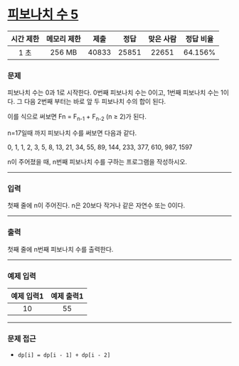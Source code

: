 # [피보나치 수 5](https://www.acmicpc.net/problem/10870)

<div align = center>

| 시간 제한 | 메모리 제한 | 제출  | 정답  | 맞은 사람 | 정답 비율 |
| :-------: | :---------: | :---: | :---: | :-------: | :-------: |
|   1 초    |   256 MB    | 40833 | 25851 |   22651   |  64.156%  |

</div>

### 문제

피보나치 수는 0과 1로 시작한다. 0번째 피보나치 수는 0이고, 1번째 피보나치 수는 1이다. 그 다음 2번째 부터는 바로 앞 두 피보나치 수의 합이 된다.

이를 식으로 써보면 Fn = F<sub>n-1</sub> + F<sub>n-2</sub> (n ≥ 2)가 된다.

n=17일때 까지 피보나치 수를 써보면 다음과 같다.

0, 1, 1, 2, 3, 5, 8, 13, 21, 34, 55, 89, 144, 233, 377, 610, 987, 1597

n이 주어졌을 때, n번째 피보나치 수를 구하는 프로그램을 작성하시오.

---

### 입력

첫째 줄에 n이 주어진다. n은 20보다 작거나 같은 자연수 또는 0이다.

---

### 출력

첫째 줄에 n번째 피보나치 수를 출력한다.

---

### 예제 입력

| 예제 입력1 | 예제 출력1 |
| :--------: | :--------: |
|     10     |     55     |

---

### 문제 접근

  - `dp[i] = dp[i - 1] + dp[i - 2]`
